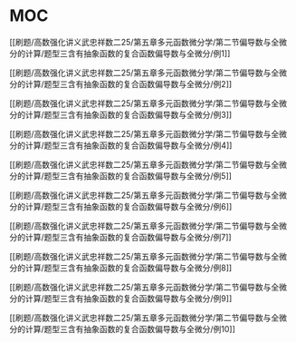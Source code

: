 # MOC

[[刷题/高数强化讲义武忠祥数二25/第五章多元函数微分学/第二节偏导数与全微分的计算/题型三含有抽象函数的复合函数偏导数与全微分/例1]]

[[刷题/高数强化讲义武忠祥数二25/第五章多元函数微分学/第二节偏导数与全微分的计算/题型三含有抽象函数的复合函数偏导数与全微分/例2]]

[[刷题/高数强化讲义武忠祥数二25/第五章多元函数微分学/第二节偏导数与全微分的计算/题型三含有抽象函数的复合函数偏导数与全微分/例3]]

[[刷题/高数强化讲义武忠祥数二25/第五章多元函数微分学/第二节偏导数与全微分的计算/题型三含有抽象函数的复合函数偏导数与全微分/例4]]

[[刷题/高数强化讲义武忠祥数二25/第五章多元函数微分学/第二节偏导数与全微分的计算/题型三含有抽象函数的复合函数偏导数与全微分/例5]]

[[刷题/高数强化讲义武忠祥数二25/第五章多元函数微分学/第二节偏导数与全微分的计算/题型三含有抽象函数的复合函数偏导数与全微分/例6]]

[[刷题/高数强化讲义武忠祥数二25/第五章多元函数微分学/第二节偏导数与全微分的计算/题型三含有抽象函数的复合函数偏导数与全微分/例7]]

[[刷题/高数强化讲义武忠祥数二25/第五章多元函数微分学/第二节偏导数与全微分的计算/题型三含有抽象函数的复合函数偏导数与全微分/例8]]

[[刷题/高数强化讲义武忠祥数二25/第五章多元函数微分学/第二节偏导数与全微分的计算/题型三含有抽象函数的复合函数偏导数与全微分/例9]]

[[刷题/高数强化讲义武忠祥数二25/第五章多元函数微分学/第二节偏导数与全微分的计算/题型三含有抽象函数的复合函数偏导数与全微分/例10]]